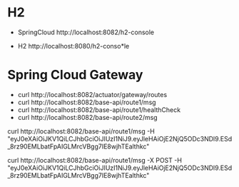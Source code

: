 # H2 

- SpringCloud http://localhost:8082/h2-console

- H2 http://localhost:8080/h2-conso*le

# Spring Cloud Gateway

- curl http://localhost:8082/actuator/gateway/routes
- curl http://localhost:8082/base-api/route1/msg
- curl http://localhost:8082/base-api/route1/healthCheck
- curl http://localhost:8082/base-api/route2/msg


curl http://localhost:8082/base-api/route1/msg -H "eyJ0eXAiOiJKV1QiLCJhbGciOiJIUzI1NiJ9.eyJleHAiOjE2NjQ5ODc3NDl9.ESd_8rz90EMLbatFpAIGLMrcVBgg7IE8wjhTEalthkc"


curl http://localhost:8082/base-api/route1/msg -X POST -H "eyJ0eXAiOiJKV1QiLCJhbGciOiJIUzI1NiJ9.eyJleHAiOjE2NjQ5ODc3NDl9.ESd_8rz90EMLbatFpAIGLMrcVBgg7IE8wjhTEalthkc"